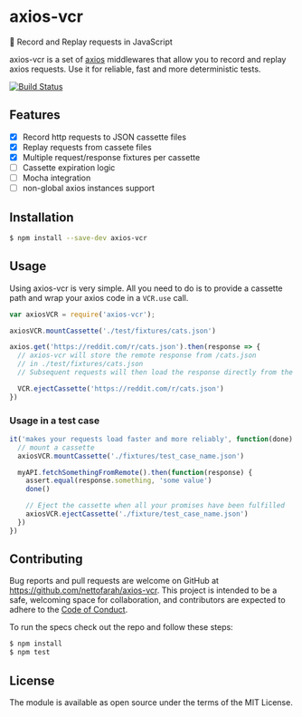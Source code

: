 # axios-vcr
:vhs: Record and Replay requests in JavaScript

axios-vcr is a set of [axios](https://github.com/mzabriskie/axios) middlewares that allow you to record and replay axios requests.
Use it for reliable, fast and more deterministic tests.

[![Build Status](https://travis-ci.org/nettofarah/axios-vcr.svg?branch=master)](https://travis-ci.org/nettofarah/axios-vcr)

## Features
- [x] Record http requests to JSON cassette files
- [x] Replay requests from cassete files
- [x] Multiple request/response fixtures per cassette
- [ ] Cassette expiration logic
- [ ] Mocha integration
- [ ] non-global axios instances support

## Installation
```bash
$ npm install --save-dev axios-vcr
```

## Usage
Using axios-vcr is very simple. All you need to do is to provide a cassette path and wrap your axios code in a `VCR.use` call.

```javascript
var axiosVCR = require('axios-vcr');

axiosVCR.mountCassette('./test/fixtures/cats.json')

axios.get('https://reddit.com/r/cats.json').then(response => {
  // axios-vcr will store the remote response from /cats.json
  // in ./test/fixtures/cats.json
  // Subsequent requests will then load the response directly from the file system

  VCR.ejectCassette('https://reddit.com/r/cats.json')
})
```

### Usage in a test case
```javascript
it('makes your requests load faster and more reliably', function(done) {
  // mount a cassette
  axiosVCR.mountCassette('./fixtures/test_case_name.json')

  myAPI.fetchSomethingFromRemote().then(function(response) {
    assert.equal(response.something, 'some value')
    done()

    // Eject the cassette when all your promises have been fulfilled
    axiosVCR.ejectCassette('./fixture/test_case_name.json')
  })
})
```

## Contributing

Bug reports and pull requests are welcome on GitHub at https://github.com/nettofarah/axios-vcr. This project is intended to be a safe, welcoming space for collaboration, and contributors are expected to adhere to the [Code of Conduct](https://github.com/nettofarah/axios-vcr/blob/master/CODE_OF_CONDUCT.md).

To run the specs check out the repo and follow these steps:

```bash
$ npm install
$ npm test
```

## License

The module is available as open source under the terms of the MIT License.
